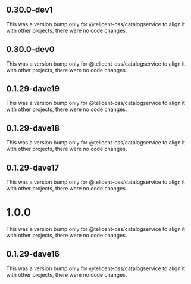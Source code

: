 ## 0.30.0-dev1

This was a version bump only for @telicent-oss/catalogservice to align it with other projects, there were no code changes.

## 0.30.0-dev0

This was a version bump only for @telicent-oss/catalogservice to align it with other projects, there were no code changes.

## 0.1.29-dave19

This was a version bump only for @telicent-oss/catalogservice to align it with other projects, there were no code changes.

## 0.1.29-dave18

This was a version bump only for @telicent-oss/catalogservice to align it with other projects, there were no code changes.

## 0.1.29-dave17

This was a version bump only for @telicent-oss/catalogservice to align it with other projects, there were no code changes.

# 1.0.0

This was a version bump only for @telicent-oss/catalogservice to align it with other projects, there were no code changes.

## 0.1.29-dave16

This was a version bump only for @telicent-oss/catalogservice to align it with other projects, there were no code changes.